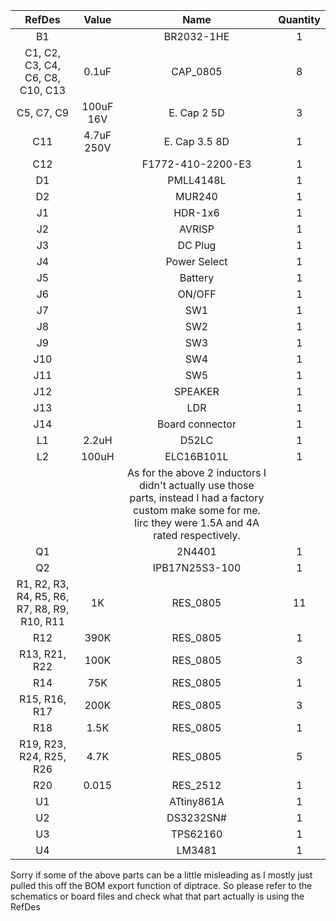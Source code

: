 |                    RefDes                    |    Value   |        Name       | Quantity |
|:--------------------------------------------:|:----------:|:-----------------:|:--------:|
|                      B1                      |            |     BR2032-1HE    |     1    |
|       C1, C2, C3, C4, C6, C8, C10, C13       |    0.1uF   |      CAP_0805     |     8    |
|                  C5, C7, C9                  |  100uF 16V |    E. Cap 2 5D    |     3    |
|                      C11                     | 4.7uF 250V |   E. Cap 3.5 8D   |     1    |
|                      C12                     |            | F1772-410-2200-E3 |     1    |
|                      D1                      |            |     PMLL4148L     |     1    |
|                      D2                      |            |       MUR240      |     1    |
|                      J1                      |            |      HDR-1x6      |     1    |
|                      J2                      |            |       AVRISP      |     1    |
|                      J3                      |            |      DC Plug      |     1    |
|                      J4                      |            |    Power Select   |     1    |
|                      J5                      |            |      Battery      |     1    |
|                      J6                      |            |       ON/OFF      |     1    |
|                      J7                      |            |        SW1        |     1    |
|                      J8                      |            |        SW2        |     1    |
|                      J9                      |            |        SW3        |     1    |
|                      J10                     |            |        SW4        |     1    |
|                      J11                     |            |        SW5        |     1    |
|                      J12                     |            |      SPEAKER      |     1    |
|                      J13                     |            |        LDR        |     1    |
|                      J14                     |            |   Board connector |     1    |
|                      L1                      |    2.2uH   |       D52LC       |     1    |
|                      L2                      |    100uH   |     ELC16B101L    |     1    |
|										  	   |			| As for the above 2 inductors I didn't actually use those parts, instead I had a factory custom make some for me. Iirc they were 1.5A and 4A rated respectively. |
|                      Q1                      |            |       2N4401      |     1    |
|                      Q2                      |            |   IPB17N25S3-100  |     1    |
| R1, R2, R3, R4, R5, R6, R7, R8, R9, R10, R11 |     1K     |      RES_0805     |    11    |
|                      R12                     |    390K    |      RES_0805     |     1    |
|                 R13, R21, R22                |    100K    |      RES_0805     |     3    |
|                      R14                     |     75K    |      RES_0805     |     1    |
|                 R15, R16, R17                |    200K    |      RES_0805     |     3    |
|                      R18                     |    1.5K    |      RES_0805     |     1    |
|            R19, R23, R24, R25, R26           |    4.7K    |      RES_0805     |     5    |
|                      R20                     |    0.015   |      RES_2512     |     1    |
|                      U1                      |            |     ATtiny861A    |     1    |
|                      U2                      |            |     DS3232SN#     |     1    |
|                      U3                      |            |      TPS62160     |     1    |
|                      U4                      |            |       LM3481      |     1    |

Sorry if some of the above parts can be a little misleading as I mostly just pulled this off the BOM export function of diptrace. So please refer to the schematics or board files and check what that part actually is using the RefDes 
